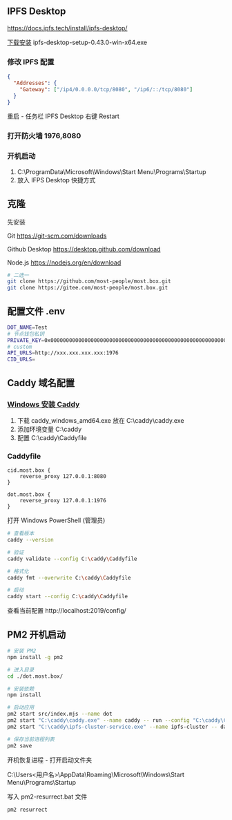 ## IPFS Desktop

https://docs.ipfs.tech/install/ipfs-desktop/

[下载安装](https://github.com/ipfs/ipfs-desktop/releases) ipfs-desktop-setup-0.43.0-win-x64.exe

### 修改 IPFS 配置

```json
{
  "Addresses": {
    "Gateway": ["/ip4/0.0.0.0/tcp/8080", "/ip6/::/tcp/8080"]
  }
}
```

重启 - 任务栏 IPFS Desktop 右键 Restart

### 打开防火墙 1976,8080

### 开机启动

1. C:\ProgramData\Microsoft\Windows\Start Menu\Programs\Startup
2. 放入 IFPS Desktop 快捷方式

## 克隆

先安装

Git
https://git-scm.com/downloads

Github Desktop
https://desktop.github.com/download

Node.js
https://nodejs.org/en/download

```bash
# 二选一
git clone https://github.com/most-people/most.box.git
git clone https://gitee.com/most-people/most.box.git
```

## 配置文件 .env

```bash
DOT_NAME=Test
# 节点钱包私钥
PRIVATE_KEY=0x0000000000000000000000000000000000000000000000000000000000000000
# custom
API_URLS=http://xxx.xxx.xxx.xxx:1976
CID_URLS=
```

## Caddy 域名配置

### [Windows 安装 Caddy](https://caddyserver.com/download)

1. 下载 caddy_windows_amd64.exe 放在 C:\caddy\caddy.exe
2. 添加环境变量 C:\caddy
3. 配置 C:\caddy\Caddyfile

### Caddyfile

```
cid.most.box {
    reverse_proxy 127.0.0.1:8080
}

dot.most.box {
    reverse_proxy 127.0.0.1:1976
}
```

打开 Windows PowerShell (管理员)

```bash
# 查看版本
caddy --version

# 验证
caddy validate --config C:\caddy\Caddyfile

# 格式化
caddy fmt --overwrite C:\caddy\Caddyfile

# 启动
caddy start --config C:\caddy\Caddyfile
```

查看当前配置
http://localhost:2019/config/

## PM2 开机启动

```bash
# 安装 PM2
npm install -g pm2

# 进入目录
cd ./dot.most.box/

# 安装依赖
npm install

# 启动应用
pm2 start src/index.mjs --name dot
pm2 start "C:\caddy\caddy.exe" --name caddy -- run --config "C:\caddy\Caddyfile"
pm2 start "C:\caddy\ipfs-cluster-service.exe" --name ipfs-cluster -- daemon

# 保存当前进程列表
pm2 save
```

开机恢复进程 - 打开启动文件夹

C:\Users\<用户名>\AppData\Roaming\Microsoft\Windows\Start Menu\Programs\Startup

写入 pm2-resurrect.bat 文件

```bat
pm2 resurrect
```
